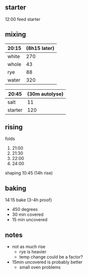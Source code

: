 ## starter
12:00 feed starter

## mixing
| 20:15 | (8h15 later) |
| ----------- |:----|
| white       | 270 |
| whole       | 43  |
| rye         | 88  |
| water       | 320 |


| 20:45 | (30m autolyse) |
| ----------- |:----|
| salt        | 11  |
| starter     | 120 |

## rising
folds
1. 21:00
2. 21:30
3. 22:00
4. 24:00

shaping 10:45 (14h rise)

## baking
14:15 bake (3-4h proof)
- 450 degrees
- 30 min covered
- 15 min uncovered

## notes
- not as much rise
    - rye is heavier
    - temp change could be a factor?
- 15min uncovered is probably better
    - small oven problems

